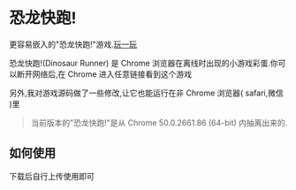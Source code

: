 # 恐龙快跑!

更容易嵌入的"恐龙快跑!"游戏.[玩一玩](https://meuicat.com/Dinosaur/)

恐龙快跑!(Dinosaur Runner) 是 Chrome 浏览器在离线时出现的小游戏彩蛋.你可以断开网络后,在 Chrome 进入任意链接看到这个游戏

另外,我对游戏源码做了一些修改,让它也能运行在非 Chrome 浏览器( safari,微信 )里

 > 当前版本的"恐龙快跑!"是从 Chrome 50.0.2661.86 (64-bit) 内抽离出来的.

## 如何使用

下载后自行上传使用即可